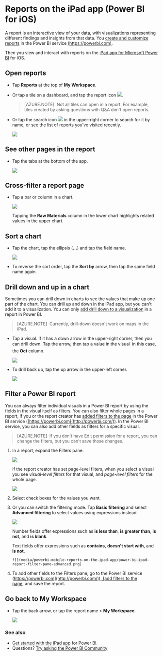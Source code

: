<properties 
   pageTitle="Reports on the iPad app"
   description="Learn about viewing reports in the Power BI mobile app for iOS on the iPad. You create reports in the Power BI service, then interact with them in the mobile apps."
   services="powerbi" 
   documentationCenter="" 
   authors="maggiesMSFT" 
   manager="erikre" 
   backup=""
   editor=""
   tags=""
   qualityFocus="no"
   qualityDate=""/>
 
<tags
   ms.service="powerbi"
   ms.devlang="NA"
   ms.topic="article"
   ms.tgt_pltfrm="NA"
   ms.workload="powerbi"
   ms.date="10/10/2016"
   ms.author="maggies"/>
# Reports on the iPad app (Power BI for iOS)

A report is an interactive view of your data, with visualizations representing different findings and insights from that data. You [create and customize reports](powerbi-service-create-a-new-report.md) in the Power BI service [(https://powerbi.com)](https://powerbi.com).

Then you view and interact with reports on the [iPad app for Microsoft Power BI](http://go.microsoft.com/fwlink/?LinkId=522062) for iOS.

## Open reports

-   Tap **Reports** at the top of **My Workspace**.

-   Or tap a tile on a dashboard, and tap the report icon ![](media/powerbi-mobile-reports-on-the-ipad-app/power-bi-ipad-open-report-icon.png).

    > [AZURE.NOTE]  Not all tiles can open in a report. For example, tiles created by asking questions with Q&A don't open reports.

-   Or tap the search icon ![](media/powerbi-mobile-reports-on-the-ipad-app/power-bi-ipad-search-icon.png) in the upper-right corner to search for it by name, or see the list of reports you've visited recently.

    ![](media/powerbi-mobile-reports-on-the-ipad-app/power-bi-ipad-report-search.png)

## See other pages in the report

-   Tap the tabs at the bottom of the app.

    ![](media/powerbi-mobile-reports-on-the-ipad-app/power-bi-ipad-report-tabs.png)


## Cross-filter a report page

-   Tap a bar or column in a chart.

    ![](media/powerbi-mobile-reports-on-the-ipad-app/PBI_iPad_Xflter.png)

    Tapping the **Raw Materials** column in the lower chart highlights related values in the upper chart.

## Sort a chart

-  Tap the chart, tap the ellipsis (**...**) and tap the field name.

    ![](media/powerbi-mobile-reports-on-the-ipad-app/power-bi-ipad-report-sort-order.png)

-   To reverse the sort order, tap the **Sort by** arrow, then tap the same field name again.

## Drill down and up in a chart

Sometimes you can drill down in charts to see the values that make up one part of the chart. You can drill up and down in the iPad app, but you can't add it to a visualization. You can only [add drill down to a visualization](powerbi-service-drill-down-in-a-visualization.md) in a report in Power BI. 

> [AZURE.NOTE]  Currently, drill-down doesn't work on maps in the iPad.

-   Tap a visual. If it has a down arrow in the upper-right corner, then you can drill down. Tap the arrow, then tap a value in the visual &#151; in this case, the **Oct** column.

    ![](media/powerbi-mobile-reports-on-the-ipad-app/PBI_iPad_DrillDownNew.png)

-   To drill back up, tap the up arrow in the upper-left corner.

    ![](media/powerbi-mobile-reports-on-the-ipad-app/PBI_iPad_DrillUpNew.png)

## Filter a Power BI report

You can always filter individual visuals in a Power BI report by using the fields in the visual itself as filters. You can also filter whole pages in a report, if you or the report creator has [added filters to the page](powerbi-service-add-a-filter-to-a-report.md) in the Power BI service ([https://powerbi.com](http://powerbi.com/)). In the Power BI service, you can also add other fields as filters for a specific visual. 

> [AZURE.NOTE]  If you don't have Edit permission for a report, you can change the filters, but you can't save those changes. 

1. In a report, expand the Filters pane.

    ![](media/powerbi-mobile-reports-on-the-ipad-app/PBI_WinAppCollapsFilter.png)

    If the report creator has set page-level filters, when you select a visual you see *visual-level filters* for that visual, and *page-level filters* for the whole page.

    ![](media/powerbi-mobile-reports-on-the-ipad-app/power-bi-ipad-report-filter-pane-basic-visual.png)

2. Select check boxes for the values you want.

3. Or you can switch the filtering mode. Tap **Basic filtering** and select **Advanced filtering** to select values using expressions instead.

    ![](media/powerbi-mobile-reports-on-the-ipad-app/power-bi-ipad-report-filter-type.png)

     Number fields offer expressions such as **is less than**, **is greater than**, **is not**, and **is blank**.

     Text fields offer expressions such as **contains**, **doesn't start with**, and **is not**.

       ![](media/powerbi-mobile-reports-on-the-ipad-app/power-bi-ipad-report-filter-pane-advanced.png)

4.  To add other fields to the Filters pane, go to the Power BI service ([https://powerbi.com](http://powerbi.com/)), [add filters to the page](powerbi-service-add-a-filter-to-a-report.md), and save the report.

## Go back to My Workspace

-  Tap the back arrow, or tap the report name > **My Workspace**.

    ![](media/powerbi-mobile-reports-in-the-windows-app/power-bi-windows-10-report-breadcrumb.png)


### See also 

-  [Get started with the iPad app](powerbi-mobile-iphone-app-get-started.md) for Power BI.
- Questions? [Try asking the Power BI Community](http://community.powerbi.com/)


